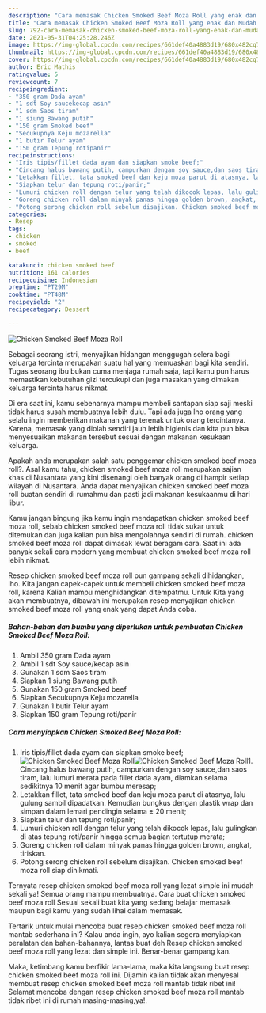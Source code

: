 ```yaml
---
description: "Cara memasak Chicken Smoked Beef Moza Roll yang enak dan Mudah Dibuat"
title: "Cara memasak Chicken Smoked Beef Moza Roll yang enak dan Mudah Dibuat"
slug: 792-cara-memasak-chicken-smoked-beef-moza-roll-yang-enak-dan-mudah-dibuat
date: 2021-05-31T04:25:28.246Z
image: https://img-global.cpcdn.com/recipes/661def40a4883d19/680x482cq70/chicken-smoked-beef-moza-roll-foto-resep-utama.jpg
thumbnail: https://img-global.cpcdn.com/recipes/661def40a4883d19/680x482cq70/chicken-smoked-beef-moza-roll-foto-resep-utama.jpg
cover: https://img-global.cpcdn.com/recipes/661def40a4883d19/680x482cq70/chicken-smoked-beef-moza-roll-foto-resep-utama.jpg
author: Eric Mathis
ratingvalue: 5
reviewcount: 7
recipeingredient:
- "350 gram Dada ayam"
- "1 sdt Soy saucekecap asin"
- "1 sdm Saos tiram"
- "1 siung Bawang putih"
- "150 gram Smoked beef"
- "Secukupnya Keju mozarella"
- "1 butir Telur ayam"
- "150 gram Tepung rotipanir"
recipeinstructions:
- "Iris tipis/fillet dada ayam dan siapkan smoke beef;"
- "Cincang halus bawang putih, campurkan dengan soy sauce,dan saos tiram, lalu lumuri merata pada fillet dada ayam, diamkan selama sedikitnya 10 menit agar bumbu meresap;"
- "Letakkan fillet, tata smoked beef dan keju moza parut di atasnya, lalu gulung sambil dipadatkan. Kemudian bungkus dengan plastik wrap dan simpan dalam lemari pendingin selama ± 20 menit;"
- "Siapkan telur dan tepung roti/panir;"
- "Lumuri chicken roll dengan telur yang telah dikocok lepas, lalu gulingkan di atas tepung roti/panir hingga semua bagian tertutup merata;"
- "Goreng chicken roll dalam minyak panas hingga golden brown, angkat, tiriskan."
- "Potong serong chicken roll sebelum disajikan. Chicken smoked beef moza roll siap dinikmati."
categories:
- Resep
tags:
- chicken
- smoked
- beef

katakunci: chicken smoked beef 
nutrition: 161 calories
recipecuisine: Indonesian
preptime: "PT29M"
cooktime: "PT48M"
recipeyield: "2"
recipecategory: Dessert

---
```



![Chicken Smoked Beef Moza Roll](https://img-global.cpcdn.com/recipes/661def40a4883d19/680x482cq70/chicken-smoked-beef-moza-roll-foto-resep-utama.jpg)

Sebagai seorang istri, menyajikan hidangan menggugah selera bagi keluarga tercinta merupakan suatu hal yang memuaskan bagi kita sendiri. Tugas seorang ibu bukan cuma menjaga rumah saja, tapi kamu pun harus memastikan kebutuhan gizi tercukupi dan juga masakan yang dimakan keluarga tercinta harus nikmat.

Di era  saat ini, kamu sebenarnya mampu membeli santapan siap saji meski tidak harus susah membuatnya lebih dulu. Tapi ada juga lho orang yang selalu ingin memberikan makanan yang terenak untuk orang tercintanya. Karena, memasak yang diolah sendiri jauh lebih higienis dan kita pun bisa menyesuaikan makanan tersebut sesuai dengan makanan kesukaan keluarga. 



Apakah anda merupakan salah satu penggemar chicken smoked beef moza roll?. Asal kamu tahu, chicken smoked beef moza roll merupakan sajian khas di Nusantara yang kini disenangi oleh banyak orang di hampir setiap wilayah di Nusantara. Anda dapat menyajikan chicken smoked beef moza roll buatan sendiri di rumahmu dan pasti jadi makanan kesukaanmu di hari libur.

Kamu jangan bingung jika kamu ingin mendapatkan chicken smoked beef moza roll, sebab chicken smoked beef moza roll tidak sukar untuk ditemukan dan juga kalian pun bisa mengolahnya sendiri di rumah. chicken smoked beef moza roll dapat dimasak lewat beragam cara. Saat ini ada banyak sekali cara modern yang membuat chicken smoked beef moza roll lebih nikmat.

Resep chicken smoked beef moza roll pun gampang sekali dihidangkan, lho. Kita jangan capek-capek untuk membeli chicken smoked beef moza roll, karena Kalian mampu menghidangkan ditempatmu. Untuk Kita yang akan membuatnya, dibawah ini merupakan resep menyajikan chicken smoked beef moza roll yang enak yang dapat Anda coba.

<!--inarticleads1-->

##### Bahan-bahan dan bumbu yang diperlukan untuk pembuatan Chicken Smoked Beef Moza Roll:

1. Ambil 350 gram Dada ayam
1. Ambil 1 sdt Soy sauce/kecap asin
1. Gunakan 1 sdm Saos tiram
1. Siapkan 1 siung Bawang putih
1. Gunakan 150 gram Smoked beef
1. Siapkan Secukupnya Keju mozarella
1. Gunakan 1 butir Telur ayam
1. Siapkan 150 gram Tepung roti/panir




<!--inarticleads2-->

##### Cara menyiapkan Chicken Smoked Beef Moza Roll:

1. Iris tipis/fillet dada ayam dan siapkan smoke beef;
<img src="https://img-global.cpcdn.com/steps/5c8b7a22373dee14/160x128cq70/chicken-smoked-beef-moza-roll-langkah-memasak-1-foto.jpg" alt="Chicken Smoked Beef Moza Roll"><img src="https://img-global.cpcdn.com/steps/861ffbb27090c442/160x128cq70/chicken-smoked-beef-moza-roll-langkah-memasak-1-foto.jpg" alt="Chicken Smoked Beef Moza Roll">1. Cincang halus bawang putih, campurkan dengan soy sauce,dan saos tiram, lalu lumuri merata pada fillet dada ayam, diamkan selama sedikitnya 10 menit agar bumbu meresap;
1. Letakkan fillet, tata smoked beef dan keju moza parut di atasnya, lalu gulung sambil dipadatkan. Kemudian bungkus dengan plastik wrap dan simpan dalam lemari pendingin selama ± 20 menit;
1. Siapkan telur dan tepung roti/panir;
1. Lumuri chicken roll dengan telur yang telah dikocok lepas, lalu gulingkan di atas tepung roti/panir hingga semua bagian tertutup merata;
1. Goreng chicken roll dalam minyak panas hingga golden brown, angkat, tiriskan.
1. Potong serong chicken roll sebelum disajikan. Chicken smoked beef moza roll siap dinikmati.




Ternyata resep chicken smoked beef moza roll yang lezat simple ini mudah sekali ya! Semua orang mampu membuatnya. Cara buat chicken smoked beef moza roll Sesuai sekali buat kita yang sedang belajar memasak maupun bagi kamu yang sudah lihai dalam memasak.

Tertarik untuk mulai mencoba buat resep chicken smoked beef moza roll mantab sederhana ini? Kalau anda ingin, ayo kalian segera menyiapkan peralatan dan bahan-bahannya, lantas buat deh Resep chicken smoked beef moza roll yang lezat dan simple ini. Benar-benar gampang kan. 

Maka, ketimbang kamu berfikir lama-lama, maka kita langsung buat resep chicken smoked beef moza roll ini. Dijamin kalian tiidak akan menyesal membuat resep chicken smoked beef moza roll mantab tidak ribet ini! Selamat mencoba dengan resep chicken smoked beef moza roll mantab tidak ribet ini di rumah masing-masing,ya!.


